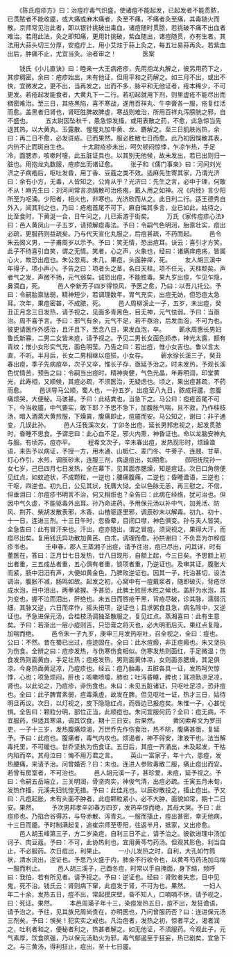 <!-- { "loadSidebar": true } -->
　　《陈氏痘疹方》曰：治痘疔毒气炽盛，使诸痘不能起发，已起发者不能贯脓，已贯脓者不能收靥，或大痛或麻木痛者，灸至不痛，不痛者灸至痛，其毒随火而散。京师常见治此者，即以银针挑破出毒血，诸痘随时贯脓，若挑破不痛不出血者难治。若用此法，灸之即知痛，更用针挑破，紫血随出，诸痘随贯，亦有生者。其法用大蒜头切三分厚，安痘疔上，用小艾炷于蒜上灸之，每五壮易蒜再灸。若紫血出后，肿痛不止，尤宜当灸。治者审之！
　　　　医案

　　钱氏《小儿直诀》曰：睦亲一大王病疮疹，先用抱龙丸解之，彼另用药下之，其疹稠密。余曰：疮疹始出，未有他证，但用平和之药解之。如三月不出，或出不快，宜微发之，更不出，当再发之，出而不多，脉平和无他证者，疮本稀少，不可更发。若疮起发能食者，大黄丸下一二行。若初起就用下剂，则里虚疮不能尽出而稠密难治。至三日，其疮黑陷，喜不寒战，遂用百祥丸、牛李膏各一服，疮复红活而愈。盖黑者归肾也，肾旺胜脾故脾虚，寒战则难治，所用百祥丸泻膀胱之邪，自不盛也。
　　五太尉因坠秋千，患急惊发搐，或用表散之药，不愈，此急惊当先退其热，以大黄丸、玉露散、惺惺丸加牛黄、龙、麝解之。至三日肌肤尚热，余曰：再二日不愈，必发斑疮。已而果然。服必胜散七日而愈。此乃初因悞散其表，内热不止而斑自生也。
　　十太尉疮疹未出，呵欠顿闷惊悸，乍凉乍热，手足冷，面腮赤，咳嗽时嚏，此五脏证具也。以其别无他候，故未发出，若已出则归一脏也。用抱龙丸数服，疮疹出而诸证愈。
　　张子和《儒门事亲》曰：河间刘光济之子病疱后，呕吐发昏，用丁香、豆蔻之类不效。适麻先生寄其家，乃谓光济曰：余有小方，无毒，人皆知之，公肯从乎？光济曰：先生之言，必中于理，何敢不从！麻先生曰：刘河间常言凉膈散可治疮疱，戴人用之如神。况《内经》言少阳所至为呕涌。少阳者，相火也，非寒也。光济欣而从之。此日利二行。适王德秀自外入，闻其利之也，乃曰：疮疱首尾不可下。麻自悔其多言，业已如此，姑待之。比至食时，下黄涎一合，日午问之，儿已索游于街矣。
　　万氏《家传痘疹心法》曰：邑人黄凤山一子五岁，请预解痘毒法。予曰：令嗣气色明润，胎禀壮实，痘出必疏，更服药则益疏矣。乃与代天宣化丸服之，后痘甚疏，不药而起。
　　邑令朱云阁义男，一子甫周岁以示予。予曰：笑无情，恐出痘耳。诀云：喜引才方笑。此子不待喜引自笑，谓之无情。笑者，心之声，火象也，经曰：诸痛痒疮疡，皆属心火，故恐出痘也。朱公忽焉。未几，果痘，头面肿痒，死。
　　友人胡三溪中年得子，项小声小。予告之曰：项者头之茎，名曰天柱。项不任元，天柱颓矣。声者气之发，声微不扬，元气弱矣。诚恐出痘，不能胜毒。果九岁出痘，乍见乍隐，鼻滴血，死。
　　邑人李新芳子四岁得惊风，予医之愈，乃曰：以吾儿托公。予曰：令嗣胎禀怯弱，精神短少，若调理数年，胃气充实，出痘无妨，但恐痘太急耳。次年，果痘密甚，不成脓，死。
　　邑人周柳溪止一子，五岁，未出痘，癸丑正月念三日发热，请予视之，见面多青黑色，目无神，元气怯弱。予曰：当亟治。周不喜予言。予曰：邪气有余，元气不足，若不亟治，后发血泡，不可为也。彼更请医作外感治，且汗且下，至念八日，果发血泡，卒。
　　蕲水周惠长男妇鲁氏新寡，二男二女皆未痘，请予视之。予见二男长女面色娇赤，神光太露，额有青纹；惟小女形实气充，面色明莹。乃告之曰：若出痘，惟小女吉也。鲁以言太直，不听。半月后，长女二男相继以痘殒，小女存。
　　蕲水徐长溪三子，癸丑春出痘，季子先病痘卒，次子又卒，惟长子存，亟延予治之。时未发热，予观长溪色忧情苦，预告之曰：令嗣当出痘时，精神爽健，气色光晶，年寿明润，印堂黄光，此寿相，又顺候，其痘必疏，不须医治，无疑虑也。顷之，果出痘甚疏，不药而愈。
　　邑训导马公顺，蜀人也，一孙五岁，出痘至八九日，脓成将靥，忽腹痛烦哭，大便秘。马骇甚。予曰：此结粪也，当急下之。马公曰：痘疮首尾不可下，今当收靥，中气要实，敢下耶？予思不急下，加腹胀气喘，且不救，乃作桂枝汤，暗入酒蒸大黄煎服，下燥粪，腹痛即止，痘靥而安。马公知之，谢曰：非子通变，几误此孙。
　　邑人汪我溪次女，丁卯冬出痘，延长男邦忠视之，起发贯脓时，昏睡不思食。予谓忠曰：此心血不足，邪火内熏，神昏证也。命以龙脑安神丸与服。有顷苏，痘亦平。
　　程希文次子，辛未春出痘，发热现形时，烦躁谵语，来告予以病证，予授一方，用木通、山栀仁、麦门冬、牛蒡子、连翘、甘草、灯心作引，水煎，调辰砂末，连服三剂，病退痘出，如期愈。
　　郧阳抚院孙一女七岁，己巳四月七日发热，全在幕下，见其面赤腮燥，知是痘证。次日口角傍便见红点，如蚊迹状，不成颗粒，一逆也；腰痛腹痛，二逆也；昏睡谵语，三逆也；干呕，四逆也。初九日，公见其状，抚膺大恸。全以色脉无恙，再三慰之。不信，但垂泪曰：尔痘疹书明言不治，何又相诳也？全告曰：此病在经络，犹可治也。但因中气久虚，不能驱毒外出耳。孙乃命进药。予用保元汤以补中气，加羌活、防风、荆芥、柴胡发散表邪，木香、山楂驱逐里邪，调辰砂末以解毒。初九、初十、十一日，连进三剂。十三日午时，忽昏晕，目闭口噤，神色俱变。孙与夫人皆哭。全急告曰：此有冒汗来也。汗出，痘亦随出，谓之冒痘。须臾视之，果得大汗，而痘尽出矣。复用钱氏异功散加黄芪、白朮，调理而愈。孙拱谢曰：不负吾为尔梓痘疹书也。
　　壬申春，郡人王蒸湘子出痘，请予往治，痘已尽出，问其详，时有董医在，答曰：正月廿七日发热，廿八日现形，自额上起，今三日矣。予思额上初出者重，三五成丛者重，五心俱有者重，锁项者重，乃逆证也。及审其证，腹胀大而紧，肠中汨汨有声，大便如黄金色，乃脾败逆证也。因其一子，托治甚切，设法调治，腹胀不减，肠鸣如故。起发之初，心窝中有一痘戴浆者，随即破灭，背疮尽成水泡，目中泪出，两拳紧握。予甚恐，此脾土败肝木胜之候也。盖肝为水泡，其为变也，握不泣而泪出，肝绝也。未五日而唇疮干黑，背疮尽破，诊其脉，濡弱沉细，其脉又逆，六日而痒作，摇头扭项，逆证也；且求粥食且急，病名除中，又逆证也。予急进保元汤，合桂枝汤调独圣散服之，复见红点。蒸湘喜曰：此有生意矣。予曰：若渐出一层小痘则吉，只恐膏之将灭也，必大明而后灭。果红点复隐，加喘而绝。
　　邑令朱一子九岁，庚申三月发热呕吐，召全视之，全曰：痘也。公曰：不然。昔在蜀已出过，痘迹固在。全曰：此水痘瘢，非正痘瘢也。朱又坚执为伤食。全辨之曰：痘疹发热，与伤寒伤食相似。伤寒发热则面红，手足微温；伤食发热则面黄白，手足壮热；痘疮发热，男则面黄体凉，女则面赤腮燥，其足俱凉。今身热面黄足凉，乃痘疹也。经云：痘乃胎毒，五脏各具一证，发热呵欠惊悸，心也；项急烦闷，肝也；咳嗽喷嚏，肺也；吐泻昏睡，脾也；耳凉骩凉足凉，肾也。以此论之，乃痘疹，非伤食也。朱曰：未见五脏诸证，只呕吐足凉，恐非痘也。全曰：此子脾胃素弱，痘毒乘虚，故发在脾。但见呕吐一证，热才三日，姑待明旦再议。次日，以灯视之，皮下隐隐红点，而唇边已报痘矣。朱惟一子，心甚忧惧。全告曰：颗粒分明，部位正当，此顺痘也。朱问宜服何药？全曰：痘无病，不宜服药，但适其寒温，调其饮食，期十三日安。后果然。
　　黄冈索希文为罗田吏，一子十三岁，发热腹痛烦渴，万世乔先作伤食治，热不除，腹痛甚亟，复延予。予曰：此痘也。腹痛者，毒气内攻也。烦渴者，神不得安，津液干也。法当解毒托里，不可缓也。世乔坚执为伤食证。五日后，其痘一齐涌出，未及起发，干枯内陷而卒。其母泣曰：悔不用万君之言。
　　英山一富家子，年十六，患痘，发热腰痛，来请予治。问曾婚否？曰：未也。连进人参败毒散二服，痛止痘出而安。若曾有房室者，不可治也。
　　邑人胡元溪一子，甚珍爱，未痘，延予视之。予曰：令嗣五岳端立，三关明润，骨坚肉实，神俊气清，出痘必疏。壬寅五月末旬，发热作搐，元溪夫妇忧惶无措。予曰：此佳兆也。以辰砂散投之，搐止痘出。予又曰：凡痘起胀，未有头面不肿者，此痘颗粒紧小，必不大肿，面貌如常，期十二日安。果然。
　　予次男邦孝辛卯春方四岁，发热卒惊而绝，其母大哭。予曰：此痘疹也。乃掐合谷得苏，与导赤散、泻青丸，一服而搐止，痘出甚密，幸无他病，十三日而靥。予时制满起复，追崔宗师至枣阳，往返半月，抵家，又出疹愈。
　　邑人胡玉峰第三子，方二岁染痘，自利三日不止，请予治之。彼欲进理中汤加诃子、肉豆蔻。予曰：不可，此协热利也，宜用黄芩芍药汤。但观其形色，利当自止，不必服药。次日痘出，利果止。
　　一小儿发热之时，自利，大孔如竹筒状，清水流出，逆证也。予思乃火盛于内，肺金不行收令也，以黄芩芍药汤加乌梅一服而利止。
　　邑人胡三溪子，己酉冬痘，时常以手自掩面，身下缩，频呼曰：我怕，若有所见者。请予视之。予曰：逆证也。经曰：肾败者失志，目中见鬼，死不治。钱氏云：肾则病下窜，此痘发于肾，不可为也。果然。
　　一妇人年二十余，发热五日，痘不出，常起摸床壁，昏不知人，口喃喃不休，请予视之，曰：死证。果然。
　　本邑周璜子年十三，染痘发热五日，痘不出，发狂谵语，请予治之。予往，见其族兄周尚贵在，亦明医也，乃问曾服药否？曰：连进保元汤三剂矣。予曰：悞矣！犯实实之戒也。凡治痘者，发热之初，惊者平之，渴者润之，吐利者和之，便秘者利之，热甚者解之。如无他证，不须服药。今观此子，元气素厚，饮食夙强，乃以保元汤助火为邪，毒气郁遏至于狂妄，热已剧矣，宜急下之。与三黄汤，得利狂止，痘出，至十七日靥。

